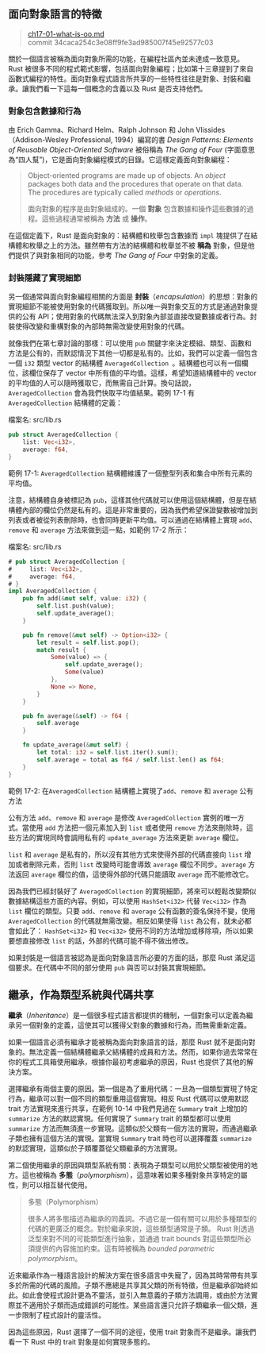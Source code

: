 ## 面向對象語言的特徵

> [ch17-01-what-is-oo.md](https://github.com/rust-lang/book/blob/master/src/ch17-01-what-is-oo.md)
> <br>
> commit 34caca254c3e08ff9fe3ad985007f45e92577c03

關於一個語言被稱為面向對象所需的功能，在編程社區內並未達成一致意見。Rust 被很多不同的程式範式影響，包括面向對象編程；比如第十三章提到了來自函數式編程的特性。面向對象程式語言所共享的一些特性往往是對象、封裝和繼承。讓我們看一下這每一個概念的含義以及 Rust 是否支持他們。

### 對象包含數據和行為

由 Erich Gamma、Richard Helm、Ralph Johnson 和 John Vlissides（Addison-Wesley Professional, 1994）編寫的書 *Design Patterns: Elements of Reusable Object-Oriented Software* 被俗稱為 *The Gang of Four* (字面意思為“四人幫”)，它是面向對象編程模式的目錄。它這樣定義面向對象編程：

> Object-oriented programs are made up of objects. An *object* packages both
> data and the procedures that operate on that data. The procedures are
> typically called *methods* or *operations*.
>
> 面向對象的程序是由對象組成的。一個 **對象** 包含數據和操作這些數據的過程。這些過程通常被稱為 **方法** 或 **操作**。

在這個定義下，Rust 是面向對象的：結構體和枚舉包含數據而 `impl` 塊提供了在結構體和枚舉之上的方法。雖然帶有方法的結構體和枚舉並不被 **稱為** 對象，但是他們提供了與對象相同的功能，參考 *The Gang of Four* 中對象的定義。

### 封裝隱藏了實現細節

另一個通常與面向對象編程相關的方面是 **封裝**（*encapsulation*）的思想：對象的實現細節不能被使用對象的代碼獲取到。所以唯一與對象交互的方式是通過對象提供的公有 API；使用對象的代碼無法深入到對象內部並直接改變數據或者行為。封裝使得改變和重構對象的內部時無需改變使用對象的代碼。

就像我們在第七章討論的那樣：可以使用 `pub` 關鍵字來決定模組、類型、函數和方法是公有的，而默認情況下其他一切都是私有的。比如，我們可以定義一個包含一個 `i32` 類型 vector 的結構體 `AveragedCollection `。結構體也可以有一個欄位，該欄位保存了 vector 中所有值的平均值。這樣，希望知道結構體中的 vector 的平均值的人可以隨時獲取它，而無需自己計算。換句話說，`AveragedCollection` 會為我們快取平均值結果。範例 17-1 有 `AveragedCollection` 結構體的定義：

<span class="filename">檔案名: src/lib.rs</span>

```rust
pub struct AveragedCollection {
    list: Vec<i32>,
    average: f64,
}
```

<span class="caption">範例 17-1: `AveragedCollection` 結構體維護了一個整型列表和集合中所有元素的平均值。</span>

注意，結構體自身被標記為 `pub`，這樣其他代碼就可以使用這個結構體，但是在結構體內部的欄位仍然是私有的。這是非常重要的，因為我們希望保證變數被增加到列表或者被從列表刪除時，也會同時更新平均值。可以通過在結構體上實現 `add`、`remove` 和 `average` 方法來做到這一點，如範例 17-2 所示：

<span class="filename">檔案名: src/lib.rs</span>

```rust
# pub struct AveragedCollection {
#     list: Vec<i32>,
#     average: f64,
# }
impl AveragedCollection {
    pub fn add(&mut self, value: i32) {
        self.list.push(value);
        self.update_average();
    }

    pub fn remove(&mut self) -> Option<i32> {
        let result = self.list.pop();
        match result {
            Some(value) => {
                self.update_average();
                Some(value)
            },
            None => None,
        }
    }

    pub fn average(&self) -> f64 {
        self.average
    }

    fn update_average(&mut self) {
        let total: i32 = self.list.iter().sum();
        self.average = total as f64 / self.list.len() as f64;
    }
}
```

<span class="caption">範例 17-2: 在`AveragedCollection` 結構體上實現了`add`、`remove` 和 `average` 公有方法</span>

公有方法 `add`、`remove` 和 `average` 是修改 `AveragedCollection` 實例的唯一方式。當使用 `add` 方法把一個元素加入到 `list` 或者使用 `remove` 方法來刪除時，這些方法的實現同時會調用私有的 `update_average` 方法來更新 `average` 欄位。

`list` 和 `average` 是私有的，所以沒有其他方式來使得外部的代碼直接向 `list` 增加或者刪除元素，否則 `list` 改變時可能會導致 `average` 欄位不同步。`average` 方法返回 `average` 欄位的值，這使得外部的代碼只能讀取 `average` 而不能修改它。

因為我們已經封裝好了 `AveragedCollection` 的實現細節，將來可以輕鬆改變類似數據結構這些方面的內容。例如，可以使用 `HashSet<i32>` 代替 `Vec<i32>` 作為 `list` 欄位的類型。只要 `add`、`remove` 和 `average` 公有函數的簽名保持不變，使用 `AveragedCollection` 的代碼就無需改變。相反如果使得 `list` 為公有，就未必都會如此了： `HashSet<i32>` 和 `Vec<i32>` 使用不同的方法增加或移除項，所以如果要想直接修改 `list` 的話，外部的代碼可能不得不做出修改。

如果封裝是一個語言被認為是面向對象語言所必要的方面的話，那麼 Rust 滿足這個要求。在代碼中不同的部分使用 `pub` 與否可以封裝其實現細節。

## 繼承，作為類型系統與代碼共享

**繼承**（*Inheritance*）是一個很多程式語言都提供的機制，一個對象可以定義為繼承另一個對象的定義，這使其可以獲得父對象的數據和行為，而無需重新定義。

如果一個語言必須有繼承才能被稱為面向對象語言的話，那麼 Rust 就不是面向對象的。無法定義一個結構體繼承父結構體的成員和方法。然而，如果你過去常常在你的程式工具箱使用繼承，根據你最初考慮繼承的原因，Rust 也提供了其他的解決方案。

選擇繼承有兩個主要的原因。第一個是為了重用代碼：一旦為一個類型實現了特定行為，繼承可以對一個不同的類型重用這個實現。相反 Rust 代碼可以使用默認 trait 方法實現來進行共享，在範例 10-14 中我們見過在 `Summary` trait 上增加的 `summarize` 方法的默認實現。任何實現了 `Summary` trait 的類型都可以使用 `summarize` 方法而無須進一步實現。這類似於父類有一個方法的實現，而通過繼承子類也擁有這個方法的實現。當實現 `Summary` trait 時也可以選擇覆蓋 `summarize` 的默認實現，這類似於子類覆蓋從父類繼承的方法實現。

第二個使用繼承的原因與類型系統有關：表現為子類型可以用於父類型被使用的地方。這也被稱為 **多態**（*polymorphism*），這意味著如果多種對象共享特定的屬性，則可以相互替代使用。

> 多態（Polymorphism）
>
> 很多人將多態描述為繼承的同義詞。不過它是一個有關可以用於多種類型的代碼的更廣泛的概念。對於繼承來說，這些類型通常是子類。
> Rust 則透過泛型來對不同的可能類型進行抽象，並通過 trait bounds 對這些類型所必須提供的內容施加約束。這有時被稱為 *bounded parametric polymorphism*。

近來繼承作為一種語言設計的解決方案在很多語言中失寵了，因為其時常帶有共享多於所需的代碼的風險。子類不應總是共享其父類的所有特徵，但是繼承卻始終如此。如此會使程式設計更為不靈活，並引入無意義的子類方法調用，或由於方法實際並不適用於子類而造成錯誤的可能性。某些語言還只允許子類繼承一個父類，進一步限制了程式設計的靈活性。

因為這些原因，Rust 選擇了一個不同的途徑，使用 trait 對象而不是繼承。讓我們看一下 Rust 中的 trait 對象是如何實現多態的。

